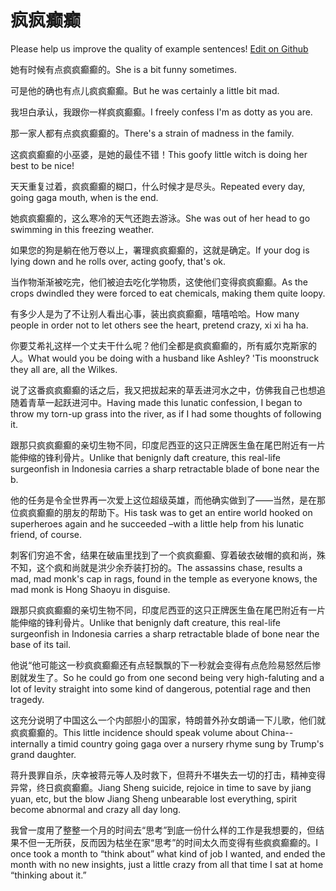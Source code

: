 # 疯疯癫癫

Please help us improve the quality of example sentences! [Edit on Github](https://github.com/jiyushe/jiyu-example-sentence-source/blob/main/chinese/fengfengdiandian.md)

<p><span class="chinese">她有时候有点疯疯癫癫的。</span><span class="english">She is a bit funny sometimes.</span></p>

<p><span class="chinese">可是他的确也有点儿疯疯癫癫。</span><span class="english">But he was certainly a little bit mad.</span></p>

<p><span class="chinese">我坦白承认，我跟你一样疯疯癫癫。</span><span class="english">I freely confess I'm as dotty as you are.</span></p>

<p><span class="chinese">那一家人都有点疯疯癫癫的。</span><span class="english">There's a strain of madness in the family.</span></p>

<p><span class="chinese">这疯疯癫癫的小巫婆，是她的最佳不错！</span><span class="english">This goofy little witch is doing her best to be nice!</span></p>

<p><span class="chinese">天天重复过着，疯疯癫癫的糊口，什么时候才是尽头。</span><span class="english">Repeated every day, going gaga mouth, when is the end.</span></p>

<p><span class="chinese">她疯疯癫癫的，这么寒冷的天气还跑去游泳。</span><span class="english">She was out of her head to go swimming in this freezing weather.</span></p>

<p><span class="chinese">如果您的狗是躺在他万卷以上，署理疯疯癫癫的，这就是确定。</span><span class="english">If your dog is lying down and he rolls over, acting goofy, that's ok.</span></p>

<p><span class="chinese">当作物渐渐被吃完，他们被迫去吃化学物质，这使他们变得疯疯癫癫。</span><span class="english">As the crops dwindled they were forced to eat chemicals, making them quite loopy.</span></p>

<p><span class="chinese">有多少人是为了不让别人看出心事，装出疯疯癫癫，嘻嘻哈哈。</span><span class="english">How many people in order not to let others see the heart, pretend crazy, xi xi ha ha.</span></p>

<p><span class="chinese">你要艾希礼这样一个丈夫干什么呢？他们全都是疯疯癫癫的，所有威尔克斯家的人。</span><span class="english">What would you be doing with a husband like Ashley? 'Tis moonstruck they all are, all the Wilkes.</span></p>

<p><span class="chinese">说了这番疯疯癫癫的话之后，我又把拔起来的草丢进河水之中，仿佛我自己也想追随着青草一起跃进河中。</span><span class="english">Having made this lunatic confession, I began to throw my torn-up grass into the river, as if I had some thoughts of following it.</span></p>

<p><span class="chinese">跟那只疯疯癫癫的亲切生物不同，印度尼西亚的这只正牌医生鱼在尾巴附近有一片能伸缩的锋利骨片。</span><span class="english">Unlike that benignly daft creature, this real-life surgeonfish in Indonesia carries a sharp retractable blade of bone near the b.</span></p>

<p><span class="chinese">他的任务是令全世界再一次爱上这位超级英雄，而他确实做到了——当然，是在那位疯疯癫癫的朋友的帮助下。</span><span class="english">His task was to get an entire world hooked on superheroes again and he succeeded –with a little help from his lunatic friend, of course.</span></p>

<p><span class="chinese">刺客们穷追不舍，结果在破庙里找到了一个疯疯癫癫、穿着破衣破帽的疯和尚，殊不知，这个疯和尚就是洪少余乔装打扮的。</span><span class="english">The assassins chase, results a mad, mad monk's cap in rags, found in the temple as everyone knows, the mad monk is Hong Shaoyu in disguise.</span></p>

<p><span class="chinese">跟那只疯疯癫癫的亲切生物不同，印度尼西亚的这只正牌医生鱼在尾巴附近有一片能伸缩的锋利骨片。</span><span class="english">Unlike that benignly daft creature, this real-life surgeonfish in Indonesia carries a sharp retractable blade of bone near the base of its tail.</span></p>

<p><span class="chinese">他说“他可能这一秒疯疯癫癫还有点轻飘飘的下一秒就会变得有点危险易怒然后惨剧就发生了。</span><span class="english">So he could go from one second being very high-faluting and a lot of levity straight into some kind of dangerous, potential rage and then tragedy.</span></p>

<p><span class="chinese">这充分说明了中国这么一个内部胆小的国家，特朗普外孙女朗诵一下儿歌，他们就疯疯癫癫的。</span><span class="english">This little incidence should speak volume about China-- internally a timid country going gaga over a nursery rhyme sung by Trump's grand daughter.</span></p>

<p><span class="chinese">蒋升畏罪自杀，庆幸被蒋元等人及时救下，但蒋升不堪失去一切的打击，精神变得异常，终日疯疯癫癫。</span><span class="english">Jiang Sheng suicide, rejoice in time to save by jiang yuan, etc, but the blow Jiang Sheng unbearable lost everything, spirit become abnormal and crazy all day long.</span></p>

<p><span class="chinese">我曾一度用了整整一个月的时间去“思考”到底一份什么样的工作是我想要的，但结果不但一无所获，反而因为枯坐在家“思考”的时间太久而变得有些疯疯癫癫的。</span><span class="english">I once took a month to “think about” what kind of job I wanted, and ended the month with no new insights, just a little crazy from all that time I sat at home “thinking about it.”</span></p>

